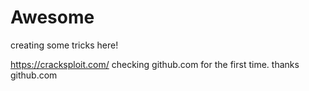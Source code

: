 # Awesome
creating some tricks here!

https://cracksploit.com/ 
checking github.com for the first time. 
thanks github.com
